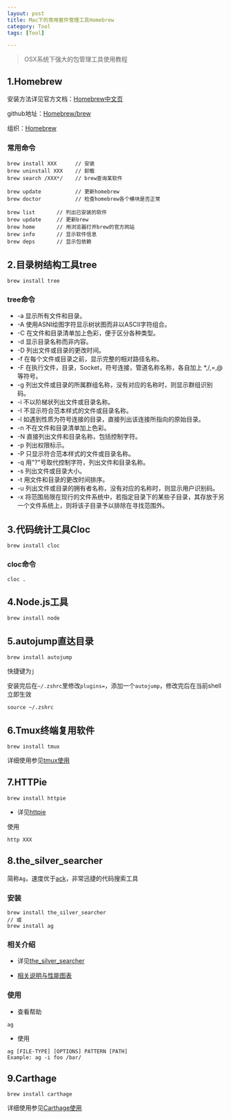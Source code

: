 ```yaml
---
layout: post
title: Mac下的常用套件管理工具Homebrew
category: Tool
tags: [Tool]

---
```


> OSX系统下强大的包管理工具使用教程

## 1.Homebrew


安装方法详见官方文档：[Homebrew中文页](http://brew.sh/index_zh-cn.html)

github地址：[Homebrew/brew](https://github.com/Homebrew/brew)

组织：[Homebrew](https://github.com/Homebrew)


### 常用命令

```
brew install XXX      // 安装
brew uninstall XXX    // 卸载
brew search /XXX*/    // brew查询某软件

brew update           // 更新homebrew
brew doctor           // 检查homebrew各个模块是否正常
```

```
brew list       // 列出已安装的软件
brew update     // 更新brew
brew home       // 用浏览器打开brew的官方网站
brew info       // 显示软件信息
brew deps       // 显示包依赖
```




## 2.目录树结构工具tree


```
brew install tree
```

### tree命令

* -a 显示所有文件和目录。
* -A 使用ASNI绘图字符显示树状图而非以ASCII字符组合。
* -C 在文件和目录清单加上色彩，便于区分各种类型。
* -d 显示目录名称而非内容。
* -D 列出文件或目录的更改时间。
* -f 在每个文件或目录之前，显示完整的相对路径名称。
* -F 在执行文件，目录，Socket，符号连接，管道名称名称，各自加上 *,/,=,@ 等符号。
* -g 列出文件或目录的所属群组名称，没有对应的名称时，则显示群组识别码。
* -i 不以阶梯状列出文件或目录名称。
* -I 不显示符合范本样式的文件或目录名称。
* -l 如遇到性质为符号连接的目录，直接列出该连接所指向的原始目录。
* -n 不在文件和目录清单加上色彩。
* -N 直接列出文件和目录名称，包括控制字符。
* -p 列出权限标示。
* -P 只显示符合范本样式的文件或目录名称。
* -q 用"?"号取代控制字符，列出文件和目录名称。
* -s 列出文件或目录大小。
* -t 用文件和目录的更改时间排序。
* -u 列出文件或目录的拥有者名称，没有对应的名称时，则显示用户识别码。
* -x 将范围局限在现行的文件系统中，若指定目录下的某些子目录，其存放于另一个文件系统上，则将该子目录予以排除在寻找范围外。




## 3.代码统计工具Cloc


```
brew install cloc
```

### cloc命令


```
cloc .
```


## 4.Node.js工具

```
brew install node
```


## 5.autojump直达目录

```
brew install autojump
```

快捷键为`j`

安装完后在`~/.zshrc`里修改`plugins=`，添加一个`autojump`，修改完后在当前shell立即生效

```
source ~/.zshrc
```


## 6.Tmux终端复用软件


```
brew install tmux
```

详细使用参见[tmux使用](http://silverbulletzyp.github.io//tool/2016/09/26/iTerm2.html)


## 7.HTTPie

```
brew install httpie
```

* 详见[httpie](https://github.com/jakubroztocil/httpie)


使用

```
http XXX
```


## 8.the_silver_searcher


简称`Ag`，速度优于[ack](https://github.com/beyondgrep/ack2)，非常迅捷的代码搜索工具


### 安装

```
brew install the_silver_searcher
// 或
brew install ag
```


### 相关介绍


* 详见[the_silver_searcher](https://github.com/ggreer/the_silver_searcher)

* [相关说明与性能图表](https://geoff.greer.fm/ag/)


### 使用


* 查看帮助

```
ag
```


* 使用

```
ag [FILE-TYPE] [OPTIONS] PATTERN [PATH]
Example: ag -i foo /bar/
```


## 9.Carthage


```
brew install carthage
```

详细使用参见[Carthage使用](http://silverbulletzyp.github.io//ios/2017/08/15/Carthage.html)



